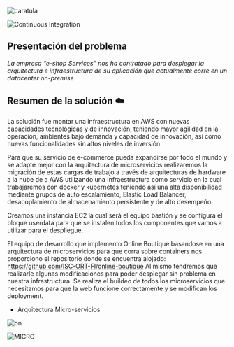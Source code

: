 ![caratula](https://user-images.githubusercontent.com/88108014/175550159-21bfc6ce-abe4-4990-8604-576c61fbfcdb.png)

![Continuous Integration](https://github.com/GoogleCloudPlatform/microservices-demo/workflows/Continuous%20Integration%20-%20Main/Release/badge.svg)

## Presentación del problema

_La empresa “e-shop Services” nos ha contratado para desplegar la arquitectura e infraestructura de su aplicación que actualmente corre en un datacenter on-premise_

## Resumen de la solución ☁️

La solución fue montar una infraestructura en AWS con nuevas capacidades tecnológicas y de innovación, teniendo mayor agilidad en la operación, ambientes bajo demanda y capacidad de innovación, así como nuevas funcionalidades sin altos niveles de inversión.

Para que su servicio de e-commerce pueda expandirse por todo el mundo y se adapte mejor con la arquitectura de microservicios realizaremos la migración de estas cargas de trabajo a través de arquitecturas de hardware a la nube de a AWS 
utilizando una Infraestructura como servicio en la cual trabajaremos con docker y kubernetes teniendo así una alta disponibilidad mediante grupos de auto escalamiento, Elastic Load Balancer, desacoplamiento de almacenamiento persistente y de alto desempeño.

Creamos una instancia EC2 la cual será el equipo bastión y se configura el bloque userdata para que se instalen todos los componentes que vamos a utilizar para el despliegue.

El equipo de desarrollo que implemento Online Boutique basandose en una arquitectura de microservicios para que corra sobre containers nos proporciono el repositorio donde se encuentra alojado: https://github.com/ISC-ORT-FI/online-boutique
Al mismo tendremos que realizarle algunas modificaciones para poder desplegar sin problema en nuestra infrastructura.
Se realiza el buildeo de todos los microservicios que necesitamos para que la web funcione correctamente y se modifican los deployment.

- Arquitectura Micro-servicios 

![on](https://user-images.githubusercontent.com/88108014/175647055-9ca163b9-8082-4c93-be92-5bfdd6060eb7.png)

![MICRO](https://user-images.githubusercontent.com/88108014/175645251-bcdcccc4-185e-49f7-88cc-06be6a5c5f31.png)

